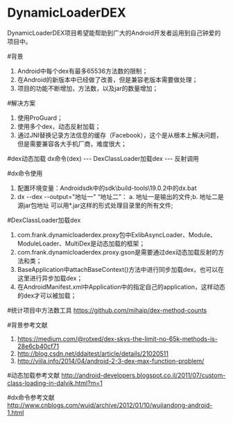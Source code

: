 # DynamicLoaderDEX
DynamicLoaderDEX项目希望能帮助到广大的Android开发者运用到自己钟爱的项目中。

#背景
1. Android中每个dex有最多65536方法数的限制；
2. 在Android的新版本中已经做了改善，但是兼容老版本需要做处理；
3. 项目的功能不断增加，方法数，以及jar的数量增加；

#解决方案
1. 使用ProGuard；
2. 使用多个dex，动态反射加载；
3. 通过JNI替换记录方法信息的缓存（Facebook），这个是从根本上解决问题，但是需要兼容各大手机厂商，难度很大；

#dex动态加载
dx命令(dex) --- DexClassLoader加载dex --- 反射调用

#dx命令使用
1. 配置环境变量：Androidsdk中的sdk\build-tools\19.0.2中的dx.bat
2. dx --dex --output="地址一" “地址二”：
	a. 地址一是输出的文件;b. 地址二是源jar包地址 可以用*.jar这样的形式处理目录里的所有文件;

#DexClassLoader加载dex
1. com.frank.dynamicloaderdex.proxy包中ExlibAsyncLoader、Module、ModuleLoader、MultiDex是动态加载的框架；
2. com.frank.dynamicloaderdex.proxy.gson是需要通过dex动态加载反射的方法和类；
3. BaseApplication中attachBaseContext()方法中进行同步加载dex，也可以在这里进行异步加载dex；
4. 在AndroidManifest.xml中Application中的指定自己的application，这样动态的dex才可以被加载；


#统计项目中方法数工具
https://github.com/mihaip/dex-method-counts

#背景参考文献
1. https://medium.com/@rotxed/dex-skys-the-limit-no-65k-methods-is-28e6cb40cf71
2. http://blog.csdn.net/ddaitest/article/details/21020511
3. http://viila.info/2014/04/android-2-3-dex-max-function-problem/

#动态加载参考文献
http://android-developers.blogspot.co.il/2011/07/custom-class-loading-in-dalvik.html?m=1

#dx命令参考文献
http://www.cnblogs.com/wujd/archive/2012/01/10/wujiandong-android-1.html




